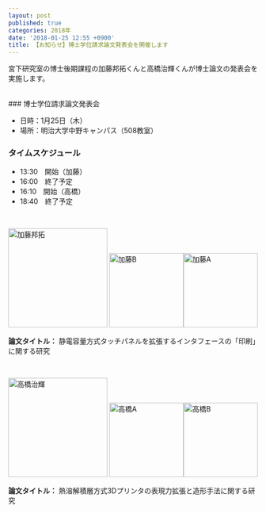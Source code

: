 ```yaml
---
layout: post
published: true
categories: 2018年
date: '2018-01-25 12:55 +0900'
title: 【お知らせ】博士学位請求論文発表会を開催します
---
```

宮下研究室の博士後期課程の加藤邦拓くんと高橋治輝くんが博士論文の発表会を実施します。
　　
<!-- ちょっとした文章 -->

<br />
### 博士学位請求論文発表会

- 日時：1月25日（木）
- 場所：明治大学中野キャンパス（508教室）
　　  
### タイムスケジュール

- 13:30　開始（加藤）
- 16:00　終了予定
- 16:10　開始（高橋）
- 18:40　終了予定
 
<br />
  
<img src="https://lh3.googleusercontent.com/5IkTw9vphqaxb_NXuWfnJlXc9S7lKhaxsaNx28AzSeqMTWsPKeLieLocf29Rb7bGnzvUo5Pfq0R-zACPxIuJUW6-EAoj_dCrPzB_nQ4Sk9v76TQmu7lAX5xWhRHef2IWqhOmQQGa_KfmMZ-NTgAVXK7Oi2MBkBHmYYHtXZE88X7t-zH_hp75pSMo77k7HhJj4P6jBo7ujehNceQHuUzHQSic7YZWUfavpCI35acYWlMXaD7zLzLj6Y4mMG6tIuWFZ-lVZF8j7FXNyN4vAPNf41fWzhbdrDkqkyXOBaXB-CQTdCJvEol7KT95TFtU8jyQglZVNIPRipI7upEOE6-CCbW43RnNzbKvpDcgK7YpSd2v0MpjPf-S-oSo6vOdEwmqwjfzsOuUZ8OZO-GigziDDBzBQiVayRHGQ3JWyBMHUTfSdtKVXdvj8R32ZRCh_m1WR0A9YZrSCZauRNovmPiS5N9RW3EY9jTje6y6rgxA-x6CPvhVdrKNFOBputr1C9WdfkxHIX7GLAmmeoje3FYS4vS190QuW-ef7u1teXMvj8ismsgCaI0X4yZPwqnAzM8WK9fjdfYxOjDUPSV2pG4zXHQu9-5n1IJnoetxWsnM1AZG7EQw4I7Tcg=s300" alt="加藤邦拓" width="200">  <img src="https://lh3.googleusercontent.com/oPupBVy8iMNENJsE9jndtgY9-6TCu1eEFLn-vvCMy0q99fzwEMhPO7wnAL0mXyAoI0bZ8vuhV9FP5LxZcs8NSTyU2gk8IJWHuVLlndxrZdrwFwikij2THfywUiU9n0DBzHQnnWL3Fxt2_bHaYyuG_GZHtyGDNycdj2TcJYH0mjcFv64Q8cASkiBwT0ZJgWTq8_GOtqCevEn0XuGKhzB6etTaXn4zy3euVv-7yoZyYgcNAIRZk4Pnb_p4i3J004lW0niCDzVKW4S-ryPCg0MsbEeOCFplE21_AueM84vdlu0Bgs1IxASMdhW9kD5Pmag7qkfVbZcqLlaBlkFEQPJeI3h7Zu_7p57y_rOatL2I7Ytf82xVli_wnhLmLRBYIFKs4457sKwLxQjYX7F0d8WaEWSVxYFje64vVFnEneNyPiRnSj16Q4cjLCD-spyF9MV9_UZdz-J6bVCAgIe57AyY247F8mhatfKspRXapqVoZQhbwKjA2ijH3TZIBb2gcsn0Co8Ytg4Es9p58VJMkxgsDYPRzrPEEsLs36jlqTfOL5836yFMCPq_uNejakxlnuFDN_eFxE-jDqt6qwyc9xwkdQ8qKzJZdYbXiZpQTRzA=s573-no" alt="加藤B" style="width:150px;" /><img src="https://lh3.googleusercontent.com/EOXrBQ6sQHibXOyXbwvJ3uBOHkr3IkS213fZrSiZRyxWtzeihX4i-fxLRcUJbbfjM_PHcNyB2dJiKyzn9SV0Wc_QBQbKrdrweFhm-qQ955xIU7PX7t1d76UQqfOADY0NHltdiEnCTf2L-1vEZQ4N8NEM703_dw0BRArr5-9vMlat8TmFBj4jyKUMO9kvoGQAockY08ARxSZrNPAg_yPpvvZr7E9IGVrnxu2dF-FaM40P6LV3Y4uh8gJwnMs1wk3BWBL9PUtCJRX2SjH1J5q6vk4Hg8FtsIZbhow54v4vtiRaOV7gps_Fm8aBOprH-MctIrAWbWij2V5H79JFtj3krEDZzYEdbJkF2tXtwbB3LnIGj1hIony0gRHpeRk_WPchwVUOljhJm3ME1_oohJ8cFDcovWL6OxXTZJ9jDg7PnN9gOarwaKYyImLYWKlJjEpJDnwppA6rlg5G54k64iyix-TEUOvJVSNqqOjkB4LSTgfRMzXpMVuUgcwhAqC4pUGsz3mA0wzAoolaE7RFDvODj1aVtZkBwHJL-5ixKCYjSA6S05LaFagS82LrKvWjUFwTgxiqy3r0We2eqwxrX7W1MKheoOjurS3A6csyntv1=s573-no" alt="加藤A" style="width:150px;" />

**論文タイトル：** 静電容量方式タッチパネルを拡張するインタフェースの「印刷」に関する研究

<br />
  
<img src="https://lh3.googleusercontent.com/ZFWDZ55kZEFAsXTyU9mG945Qdz_9bWAgMQLOPOULvTJ48c3uKceFkjbBc999GZNO8ypdU_ECXZwxvxGQPorIL9BJsa-XMOTH5YDEusbmPR_KxGUJcgUVQsyAXhRW3Uj6pmMcaacl47-e1FTvKpqvNNFCHla4gBsyiGEizCPCJsZDG1aUHRpbp7aelffe81lfLhsTSdC4ZcJFRFf0nWuelAPqkP6kWwT_fCfiCsMgkidu7XQKVo2y0HP15jlmnmJ7W4YrxyHBu3JxaZXZkCJqLpThWphvCuRKoy1Eml7a9XEiFwJgELmgwv4ZJI77eO-l6HCdvZvI-9LS88TwNCSm2aa6PFXf9GBUXu3F4bCqh3PAqHeyRtnXGbXYF-Kt2Fi8aLe9smAeKi_HT2Hn08trtkRJD6vyNM7e-GmwnXfSTq5fRwL7kmOeZFbWmRPcq4WtHabcDnF557DxatbtPsIBdok6QuyTx4zRI9uMgaj5C6UG-JYM741ojHK5WiAkfL8TdWdvImV-kRU6bD7RhRERpknKaowy3JGyOssKV-Crx3Pq0wRtV2LQ-z56mTcbY0PysGxG-tF5TewkNDrZ11Fob9Cm_Tm3IaeEFpDmLTGP3o0Y-Arq10Ljtg=w440-h407-no" alt="高橋治輝" width="200">  <img src="https://lh3.googleusercontent.com/JLqtUEhTDDCjJJB8e15AoT78K_IBDVfXjDIEpRj4_8XQk-Sa8KHNuRH-6z7jYNOEIHbJj_sgBA2hv71g1W_YIFjy1B0p7GpHKpQtkVqO86uhzUbPZj_qt4K-Scgu9q2_VvkHXIyi3yOVkttg4DkEEYdiinxhsOkNVf_uK_vPF5h3dIfbDMMp2Cd9AhHmIcwyb83v80nHVFKHJ7eqhBZsEqq1KuL5vzYsZYrxhyVQKK4APFx3pPEzm4wTI-R7z9tgQ_qTglKxO3hvhY7jlSFEx-aZ-RHJnCrnnHjp759mnJDUS8e2D2Zh7_wGN2a3dFcDYOc_nPND6X3Tt5t6sByjqgRNqn0hGejxzQUciNToR05tCOMdOifn4TKOtM4h4dIPbkdsLTQwtGNAc-y4UkSJJXEyFUQ0Wm86M4lwLIelIRRBwtV2qVZnlZfMO20QMyMRzA_XnMnsGdLhGOJJQapzVEz87j5PVE5kOI87X7hzyi38TJ_4O84XGm1wwv9o6haw5VzmiaYkLXgdCRoUYwytZCQiL4DouRzP28YoVuYvWi8eBdFd-CPKHNrhE5w7pFEyl6VSBde1U6FhnRgvkGhj3pk4VwvqbdaYoNgi5-J3=s1034-no" alt="高橋A" style="width:150px;" /><img src="https://lh3.googleusercontent.com/geVEp7tnEW42NhsnNWS4sIzKbWp-BVop8rbk9rWXlBGQRCCbdNnw7TAJHZzSq-STHcYk2LJPf27C-rijRgB11X_OGgZfmRUzK85EXzGTpzUZOZcL3EMoM3axDeAZc3sPOg8ZMA7hfRhG4wBHhEG8cfOkK-eFaHWM1gT5xaADh-2NiygHfNRNKrvWX6nEIVlVm7LSSLakT-SZeOoTApnY8cz60TyGFyRCLubdBdDBEKA0SgJyE9F27pIHSXtYDyMhRO2B5aDVBLDiijo07iA-G7FLIfpJ0c22RMYeL0xUkREuaJuOPjHlCAELsl_KuQhUxMgIxh0LNXpS5-jpdUKNLMk0kQnEa-rfwWJh1XZGX3MTPPTgE7kw3zb0ybcygX3AAN9sXQpZXhTqpIONA-Bw-p7gJRlt8wrTW2aUWoe2i6rtyQwZIhYjbD7FLUSfpBAlnQnH53ejjsAvrW1bJXqV3lUbjdqB9wOS6Xg8LOk25QyF0QupToZhSNowITD7FL0jNNNEZ2datg8BwXrl-FcL9c3wdIyA_l89lpBNt4vtbzFCiVoKPG4kMwsF0FLVU9uDWqQ6340kgwEAc-pDnpea7XQ1xgg7Y2dAYNqrVDNr=s1034-no" alt="高橋B" style="width:150px;" />


**論文タイトル：** 熱溶解積層方式3Dプリンタの表現力拡張と造形手法に関する研究

